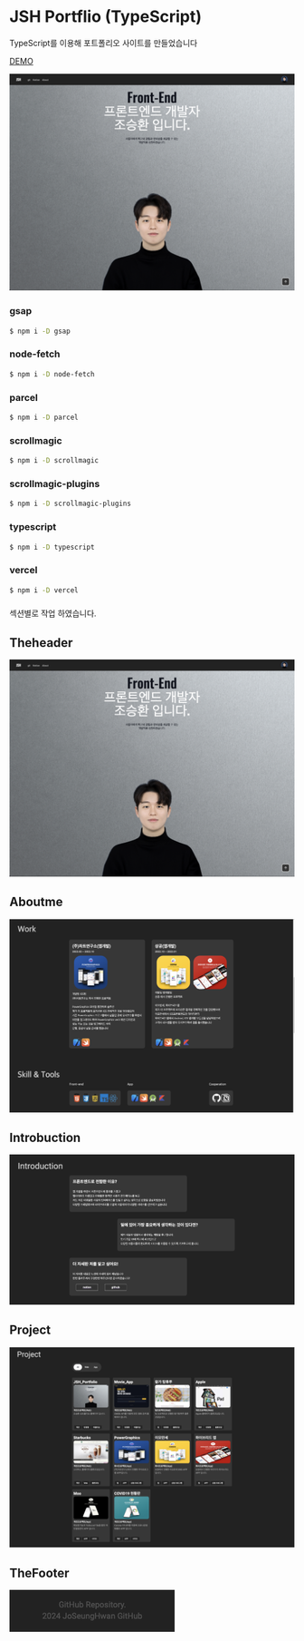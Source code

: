 # JSH Portflio (TypeScript)

TypeScript를 이용해 포트폴리오 사이트를 만들었습니다

[DEMO](https://portfolio-joseunghwans-projects.vercel.app/#/)

![Screenshot](https://github.com/JoSeungHwan/notepad/blob/master/img/project/TheHeader.png?raw=true)

###

### gsap

```bash
$ npm i -D gsap
```

### node-fetch

```bash
$ npm i -D node-fetch
```

### parcel

```bash
$ npm i -D parcel
```

### scrollmagic

```bash
$ npm i -D scrollmagic
```

### scrollmagic-plugins

```bash
$ npm i -D scrollmagic-plugins
```

### typescript

```bash
$ npm i -D typescript
```

### vercel

```bash
$ npm i -D vercel
```

###

섹션별로 작업 하였습니다.

###

## Theheader

![Screenshot](https://github.com/JoSeungHwan/notepad/blob/master/img/project/TheHeader.png?raw=true)

## Aboutme

![Screenshot](https://github.com/JoSeungHwan/notepad/blob/master/img/project/Aboutme.png?raw=true)

## Introbuction

![Screenshot](https://github.com/JoSeungHwan/notepad/blob/master/img/project/Introduciton.png?raw=true)

## Project

![Screenshot](https://github.com/JoSeungHwan/notepad/blob/master/img/project/Project.png?raw=true)

## TheFooter

![Screenshot](https://github.com/JoSeungHwan/notepad/blob/master/img/project/TheFooter.png?raw=true)
